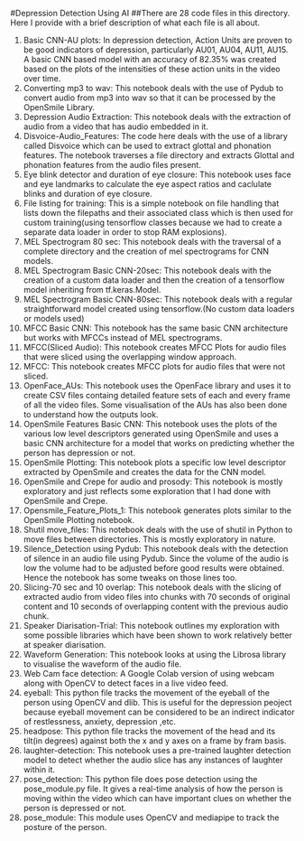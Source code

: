 #Depression Detection Using AI
##There are 28 code files in this directory. Here I provide with a brief description of what each file is all about.
1. Basic CNN-AU plots: In depression detection, Action Units are proven to be good indicators of depression, particularly AU01, AU04, AU11, AU15. A basic CNN based model with an accuracy of 82.35% was created based on the plots of the intensities of these action units in the video over time.
2. Converting mp3 to wav: This notebook deals with the use of Pydub to convert audio from mp3 into wav so that it can be processed by the OpenSmile Library.
3. Depression Audio Extraction: This notebook deals with the extraction of audio from a video that has audio embedded in it.
4. Disvoice-Audio_Features: The code here deals with the use of a library called Disvoice which can be used to extract glottal and phonation features. The notebook traverses a file directory and extracts Glottal and phonation features from the audio files present.
5. Eye blink detector and duration of eye closure: This notebook uses face and eye landmarks to calculate the eye aspect ratios and caclulate blinks and duration of eye closure.
6. File listing for training: This is a simple notebook on file handling that lists down the filepaths and their associated class which is then used for custom training(using tensorflow classes because we had to create a separate data loader in order to stop RAM explosions).
7. MEL Spectrogram 80 sec: This notebook deals with the traversal of a complete directory and the creation of mel spectrograms for CNN models.
8. MEL Spectrogram Basic CNN-20sec: This notebook deals with the creation of a custom data loader and then the creation of a tensorflow model inheriting from tf.keras.Model.
9. MEL Spectrogram Basic CNN-80sec: This notebook deals with a regular straightforward model created using tensorflow.(No custom data loaders or models used)
10. MFCC Basic CNN: This notebook has the same basic CNN architecture but works with MFCCs instead of MEL spectrograms.
11. MFCC(Sliced Audio): This notebook creates MFCC Plots for audio files that were sliced using the overlapping window approach.
12. MFCC: This notebook creates MFCC plots for audio files that were not sliced.
13. OpenFace_AUs: This notebook uses the OpenFace library and uses it to create CSV files containg detailed feature sets of each and every frame of all the video files. Some visualisation of the AUs has also been done to understand how the outputs look.
14. OpenSmile Features Basic CNN: This notebook uses the plots of the various low level descriptors generated using OpenSmile and uses a basic CNN architecture for a model that works on predicting whether the person has depression or not. 
15. OpenSmile Plotting: This notebook plots a specific low level descriptor extracted by OpenSmile and creates the data for the CNN model.
16. OpenSmile and Crepe for audio and prosody: This notebook is mostly exploratory and just reflects some exploration that I had done with OpenSmile and Crepe.
17. Opensmile_Feature_Plots_1: This notebook generates plots similar to the OpenSmile Plotting notebook.
18. Shutil move_files: This notebook deals with the use of shutil in Python to move files between directories. This is mostly exploratory in nature.
19. Silence_Detection using Pydub: This notebook deals with the detection of silence in an audio file using Pydub. Since the volume of the audio is low the volume had to be adjusted before good results were obtained. Hence the notebook has some tweaks on those lines too.
20. Slicing-70 sec and 10 overlap: This notebook deals with the slicing of extracted audio from video files into chunks with 70 seconds of original content and 10 seconds of overlapping content with the previous audio chunk.
21. Speaker Diarisation-Trial: This notebook outlines my exploration with some possible libraries which have been shown to work relatively better at speaker diarisation.
22. Waveform Generation: This notebook looks at using the Librosa library to visualise the waveform of the audio file.
23. Web Cam face detection: A Google Colab version of using webcam along with OpenCV to detect faces in a live video feed.
24. eyeball: This python file tracks the movement of the eyeball of the person using OpenCV and dlib. This is useful for the depression peoject because eyeball movement can be considered to be an indirect indicator of restlessness, anxiety, depression ,etc.
25. headpose: This python file tracks the movement of the head and its tilt(in degrees) against both the x and y axes on a frame by fram basis.
26. laughter-detection: This notebook uses a pre-trained laughter detection model to detect whether the audio slice has any instances of laughter within it.
27. pose_detection: This python file does pose detection using the pose_module.py file. It gives a real-time analysis of how the person is moving within the video which can have important clues on whether the person is depressed or not.
28. pose_module: This module uses OpenCV and mediapipe to track the posture of the person.

